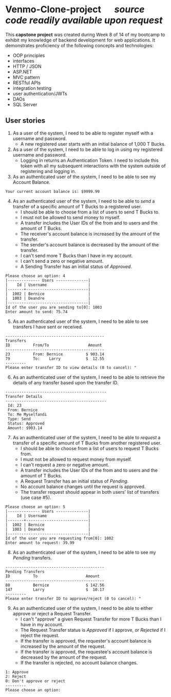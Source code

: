 # Venmo-Clone-project &emsp; _source code readily available upon request_

This **capstone project** was created during Week 8 of 14 of my bootcamp to exhibit my knowledge of backend development for web applications. It demonstrates proficiency of the following concepts and technologies:
- OOP principles
- interfaces
- HTTP / JSON
- ASP.NET
- MVC pattern
- RESTful APIs
- integration testing
- user authentication/JWTs
- DAOs
- SQL Server

## User stories

1. As a user of the system, I need to be able to register myself with a username and password.
   - A new registered user starts with an initial balance of 1,000 T Bucks.
2. As a user of the system, I need to be able to log in using my registered username and password.
   - Logging in returns an Authentication Token. I need to include this token with all my subsequent interactions with the system outside of registering and logging in.
3. As an authenticated user of the system, I need to be able to see my Account Balance.
```
Your current account balance is: $9999.99
```
4. As an authenticated user of the system, I need to be able to *send* a transfer of a specific amount of T Bucks to a registered user.
   - I should be able to choose from a list of users to send T Bucks to.
   - I must not be allowed to send money to myself.
   - A transfer includes the User IDs of the from and to users and the amount of T Bucks.
   - The receiver's account balance is increased by the amount of the transfer.
   - The sender's account balance is decreased by the amount of the transfer.
   - I can't send more T Bucks than I have in my account.
   - I can't send a zero or negative amount.
   - A Sending Transfer has an initial status of *Approved*.
```
Please choose an option: 4
|-------------- Users --------------|
|    Id | Username                  |
|-------+---------------------------|
|  1002 | Bernice                   |
|  1003 | Deandre                   |
|-----------------------------------|
Id of the user you are sending to[0]: 1003
Enter amount to send: 75.74
```
5. As an authenticated user of the system, I need to be able to see transfers I have sent or received.
```
-------------------------------------------
Transfers
ID          From/To                 Amount
-------------------------------------------
23          From: Bernice          $ 903.14
79          To:    Larry           $  12.55
---------
Please enter transfer ID to view details (0 to cancel): "
```
6. As an authenticated user of the system, I need to be able to retrieve the details of any transfer based upon the transfer ID.
```
--------------------------------------------
Transfer Details
--------------------------------------------
 Id: 23
 From: Bernice
 To: Me Myselfandi
 Type: Send
 Status: Approved
 Amount: $903.14
```
7. As an authenticated user of the system, I need to be able to *request* a transfer of a specific amount of T Bucks from another registered user.
   - I should be able to choose from a list of users to request T Bucks from.
   - I must not be allowed to request money from myself.
   - I can't request a zero or negative amount.
   - A transfer includes the User IDs of the from and to users and the amount of T Bucks.
   - A Request Transfer has an initial status of *Pending*.
   - No account balance changes until the request is approved.
   - The transfer request should appear in both users' list of transfers (use case #5).
```
Please choose an option: 5
|-------------- Users --------------|
|    Id | Username                  |
|-------+---------------------------|
|  1002 | Bernice                   |
|  1003 | Deandre                   |
|-----------------------------------|
Id of the user you are requesting from[0]: 1002
Enter amount to request: 39.99
```
8. As an authenticated user of the system, I need to be able to see my *Pending* transfers.
```
-------------------------------------------
Pending Transfers
ID          To                     Amount
-------------------------------------------
88          Bernice                $ 142.56
147         Larry                  $  10.17
---------
Please enter transfer ID to approve/reject (0 to cancel): "
```
9. As an authenticated user of the system, I need to be able to either approve or reject a Request Transfer.
   - I can't "approve" a given Request Transfer for more T Bucks than I have in my account.
   - The Request Transfer status is *Approved* if I approve, or *Rejected* if I reject the request.
   - If the transfer is approved, the requester's account balance is increased by the amount of the request.
   - If the transfer is approved, the requestee's account balance is decreased by the amount of the request.
   - If the transfer is rejected, no account balance changes.
```
1: Approve
2: Reject
0: Don't approve or reject
---------
Please choose an option:
```
